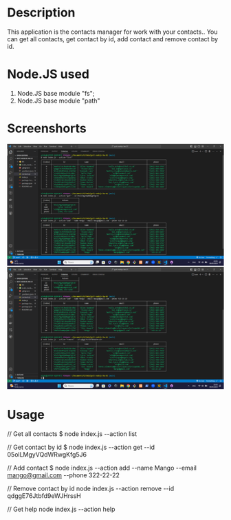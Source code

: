 # Description

This application is the contacts manager for work with your contacts.. You can
get all contacts, get contact by id, add contact and remove contact by id.

# Node.JS used

1.  Node.JS base module "fs";
2.  Node.JS base module "path"

# Screenshorts

<img src='/screenshorts/slide-1.png'>
<img src='/screenshorts/slide-2.png'>

# Usage

// Get all contacts $ node index.js --action list

// Get contact by id $ node index.js --action get --id 05olLMgyVQdWRwgKfg5J6

// Add contact $ node index.js --action add --name Mango --email mango@gmail.com
--phone 322-22-22

// Remove contact by id node index.js --action remove --id qdggE76Jtbfd9eWJHrssH

// Get help node index.js --action help
